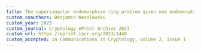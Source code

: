 ```yaml
---
title: The supersingular endomorphism ring problem given one endomorphism
custom_coauthors: Benjamin Wesolowski
custom_year: 2023
custom_journal: Cryptology ePrint Archive 2023
custom_url: https://eprint.iacr.org/2023/1448
custom_accepted: in Communications in Cryptology, Volume 2, Issue 1
---
```

